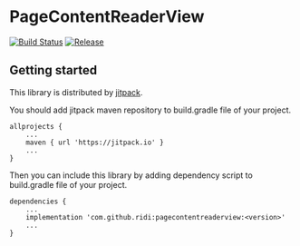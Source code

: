 # PageContentReaderView

[![Build Status](https://travis-ci.com/ridi/pagecontentreaderview.svg?branch=master)](https://travis-ci.com/ridi/pagecontentreaderview)
[![Release](https://jitpack.io/v/ridi/pagecontentreaderview.svg)](https://jitpack.io/#ridi/pagecontentreaderview)

## Getting started

This library is distributed by [jitpack](https://jitpack.io).

You should add jitpack maven repository to build.gradle file of your project.

```
allprojects {
    ...
    maven { url 'https://jitpack.io' }
    ...
}
```

Then you can include this library by adding dependency script to build.gradle file of your project.

```
dependencies {
    ...
    implementation 'com.github.ridi:pagecontentreaderview:<version>'
    ...
}
```
